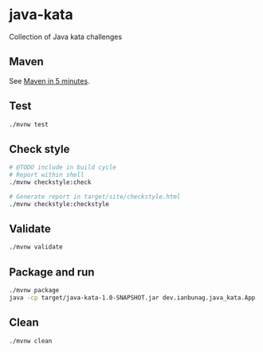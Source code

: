 # java-kata
Collection of Java kata challenges

## Maven
See [Maven in 5 minutes](https://maven.apache.org/guides/getting-started/maven-in-five-minutes.html).

## Test
```sh
./mvnw test
```

## Check style
```sh
# @TODO include in build cycle
# Report within shell
./mvnw checkstyle:check

# Generate report in target/site/checkstyle.html
./mvnw checkstyle:checkstyle
```

## Validate
```sh
./mvnw validate
```

## Package and run
```sh
./mvnw package
java -cp target/java-kata-1.0-SNAPSHOT.jar dev.ianbunag.java_kata.App
```

## Clean
```sh
./mvnw clean
```
